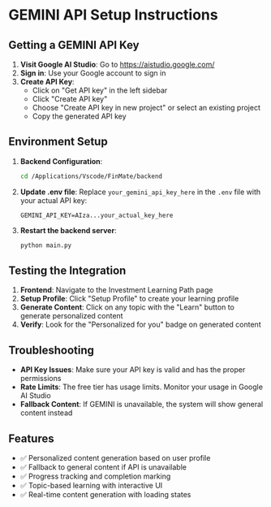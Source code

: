 # GEMINI API Setup Instructions

## Getting a GEMINI API Key

1. **Visit Google AI Studio**: Go to https://aistudio.google.com/
2. **Sign in**: Use your Google account to sign in
3. **Create API Key**: 
   - Click on "Get API key" in the left sidebar
   - Click "Create API key"
   - Choose "Create API key in new project" or select an existing project
   - Copy the generated API key

## Environment Setup

1. **Backend Configuration**:
   ```bash
   cd /Applications/Vscode/FinMate/backend
   ```

2. **Update .env file**:
   Replace `your_gemini_api_key_here` in the `.env` file with your actual API key:
   ```
   GEMINI_API_KEY=AIza...your_actual_key_here
   ```

3. **Restart the backend server**:
   ```bash
   python main.py
   ```

## Testing the Integration

1. **Frontend**: Navigate to the Investment Learning Path page
2. **Setup Profile**: Click "Setup Profile" to create your learning profile
3. **Generate Content**: Click on any topic with the "Learn" button to generate personalized content
4. **Verify**: Look for the "Personalized for you" badge on generated content

## Troubleshooting

- **API Key Issues**: Make sure your API key is valid and has the proper permissions
- **Rate Limits**: The free tier has usage limits. Monitor your usage in Google AI Studio
- **Fallback Content**: If GEMINI is unavailable, the system will show general content instead

## Features

- ✅ Personalized content generation based on user profile
- ✅ Fallback to general content if API is unavailable
- ✅ Progress tracking and completion marking
- ✅ Topic-based learning with interactive UI
- ✅ Real-time content generation with loading states
